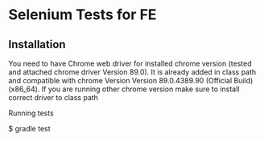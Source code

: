 # Selenium Tests for FE #



## Installation ##

You need to have Chrome web driver for installed chrome version (tested and attached chrome driver Version 89.0). 
It is already added in class path and compatible with chrome Version Version 89.0.4389.90 (Official Build) (x86_64). 
If you are running other chrome version make sure to install correct driver to class path

Running tests

$ gradle test


